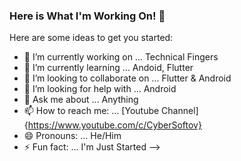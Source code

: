 ### Here is What I'm Working On! 👋


Here are some ideas to get you started:

- 🔭 I’m currently working on ... Technical Fingers
- 🌱 I’m currently learning ... Andoid, Flutter
- 👯 I’m looking to collaborate on ... Flutter & Android
- 🤔 I’m looking for help with ... Android
- 💬 Ask me about ... Anything
- 📫 How to reach me: ... [Youtube Channel]{https://www.youtube.com/c/CyberSoftov}
- 😄 Pronouns: ... He/Him
- ⚡ Fun fact: ... I'm Just Started
-->

